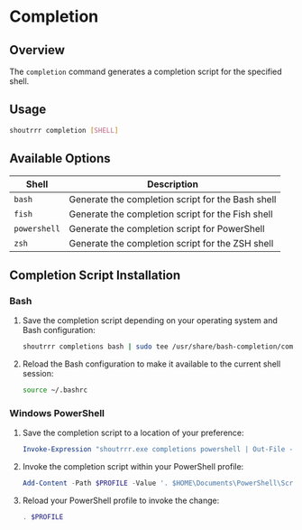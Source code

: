 # Completion

## Overview

The `completion` command generates a completion script for the specified shell.

## Usage

```bash title="Completion Command Syntax"
shoutrrr completion [SHELL]
```

## Available Options

| Shell        | Description                                       |
|--------------|---------------------------------------------------|
| `bash`       | Generate the completion script for the Bash shell |
| `fish`       | Generate the completion script for the Fish shell |
| `powershell` | Generate the completion script for PowerShell     |
| `zsh`        | Generate the completion script for the ZSH shell  |

## Completion Script Installation

### Bash

1. Save the completion script depending on your operating system and Bash configuration:

    ```bash
    shoutrrr completions bash | sudo tee /usr/share/bash-completion/completions/shoutrrr >/dev/null
    ```

2. Reload the Bash configuration to make it available to the current shell session:

    ```bash
    source ~/.bashrc
    ```

### Windows PowerShell

1. Save the completion script to a location of your preference:

    ```powershell
    Invoke-Expression "shoutrrr.exe completions powershell | Out-File -FilePath $HOME\Documents\PowerShell\Scripts\shoutrrr_completion.ps1"
    ```

2. Invoke the completion script within your PowerShell profile:

    ```powershell
    Add-Content -Path $PROFILE -Value '. $HOME\Documents\PowerShell\Scripts\shoutrrr.ps1'
    ```

3. Reload your PowerShell profile to invoke the change:

    ```powershell
    . $PROFILE
    ```
